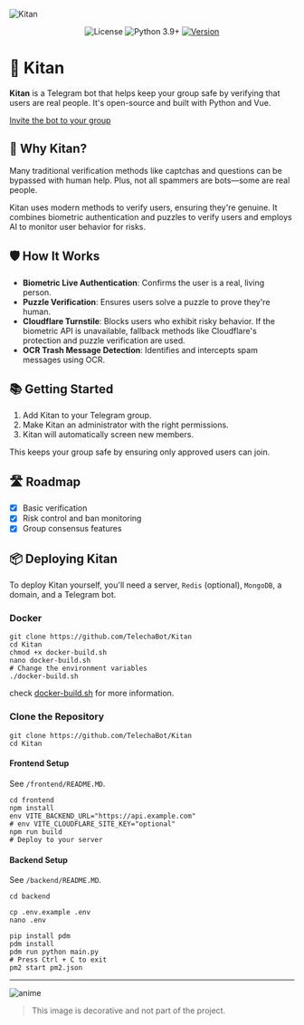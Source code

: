 ![Kitan](https://github.com/TelechaBot/Kitan/blob/main/.github/project_cover.webp?raw=true)

<p align="center">
  <img alt="License" src="https://img.shields.io/badge/LICENSE-Apache%202.0-blue.svg" />
  <img src="https://img.shields.io/badge/Python-3.9%2B-green.svg" alt="Python 3.9+" />
  <a href="https://github.com/TelechaBot/Kitan/releases"><img src="https://img.shields.io/github/v/release/TelechaBot/Kitan?style=plastic" alt="Version" ></a>
</p>

# 🌟 Kitan

**Kitan** is a Telegram bot that helps keep your group safe by verifying that users are real people. It's open-source
and built with Python and Vue.

[Invite the bot to your group](https://t.me/SmartVerifyBot?startgroup&admin=can_invite_users+restrict_members+delete_messages)

## 🚀 Why Kitan?

Many traditional verification methods like captchas and questions can be bypassed with human help. Plus, not all
spammers are bots—some are real people.

Kitan uses modern methods to verify users, ensuring they're genuine. It combines biometric authentication and puzzles to
verify users and employs AI to monitor user behavior for risks.

## 🛡️ How It Works

- **Biometric Live Authentication**: Confirms the user is a real, living person.
- **Puzzle Verification**: Ensures users solve a puzzle to prove they're human.
- **Cloudflare Turnstile**: Blocks users who exhibit risky behavior. If the biometric API is unavailable, fallback
  methods like Cloudflare's protection and puzzle verification are used.
- **OCR Trash Message Detection**: Identifies and intercepts spam messages using OCR.

## 📚 Getting Started

1. Add Kitan to your Telegram group.
2. Make Kitan an administrator with the right permissions.
3. Kitan will automatically screen new members.

This keeps your group safe by ensuring only approved users can join.

## 🛣️ Roadmap

- [x] Basic verification
- [x] Risk control and ban monitoring
- [x] Group consensus features

## 📦 Deploying Kitan

To deploy Kitan yourself, you'll need a server, `Redis` (optional), `MongoDB`, a domain, and a Telegram bot.

### Docker

```shell
git clone https://github.com/TelechaBot/Kitan
cd Kitan
chmod +x docker-build.sh
nano docker-build.sh
# Change the environment variables
./docker-build.sh
```

check [docker-build.sh](./docker-build.sh) for more information.

### Clone the Repository

```shell
git clone https://github.com/TelechaBot/Kitan
cd Kitan
```

#### Frontend Setup

See `/frontend/README.MD`.

```shell
cd frontend
npm install
env VITE_BACKEND_URL="https://api.example.com"
# env VITE_CLOUDFLARE_SITE_KEY="optional"
npm run build
# Deploy to your server
```

#### Backend Setup

See `/backend/README.MD`.

```shell
cd backend

cp .env.example .env
nano .env

pip install pdm
pdm install
pdm run python main.py
# Press Ctrl + C to exit
pm2 start pm2.json
```

---

![anime](https://github.com/TelechaBot/Kitan/blob/main/.github/anime.webp?raw=true)
> This image is decorative and not part of the project.

